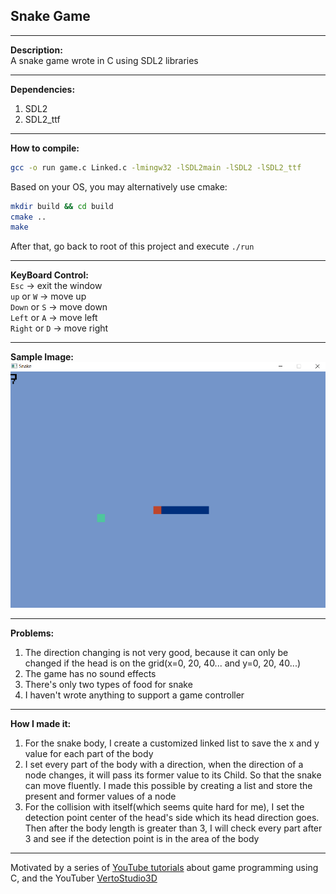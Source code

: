 ## Snake Game  
------
**Description:**  
A snake game wrote in C using SDL2 libraries  

------
**Dependencies:**  
1. SDL2  
2. SDL2_ttf    

------
**How to compile:**  
```bash
gcc -o run game.c Linked.c -lmingw32 -lSDL2main -lSDL2 -lSDL2_ttf
```  
Based on your OS, you may alternatively use cmake:  
```bash
mkdir build && cd build
cmake ..
make
```

After that, go back to root of this project and execute `./run`

------
**KeyBoard Control:**  
`Esc` -> exit the window  
`up` or `W` -> move up  
`Down` or `S` -> move down  
`Left` or `A` -> move left  
`Right` or `D` -> move right  

------
**Sample Image:**  
![Sample Image](./img/SampleIMG.png)  

------
**Problems:**  
1. The direction changing is not very good, because it can only be changed if the head is on the grid(x=0, 20, 40... and y=0, 20, 40...)   
3. The game has no sound effects  
4. There's only two types of food for snake  
5. I haven't wrote anything to support a game controller  

------
**How I made it:**  
1. For the snake body, I create a customized linked list to save the x and y value for each part of the body  
2. I set every part of the body with a direction, when the direction of a node changes, it will pass its former value to its Child. So that the snake can move fluently. I made this possible by creating a list and store the present and former values of a node  
3. For the collision with itself(which seems quite hard for me), I set the detection point center of the head's side which its head direction goes. Then after the body length is greater than 3, I will check every part after 3 and see if the detection point is in the area of the body  

------
Motivated by a series of [YouTube tutorials](https://www.youtube.com/playlist?list=PLT6WFYYZE6uLMcPGS3qfpYm7T_gViYMMt) about game programming using C, and the YouTuber [VertoStudio3D](https://www.youtube.com/channel/UCPsK6vduM-ZqbszTuzNJrcQ)
